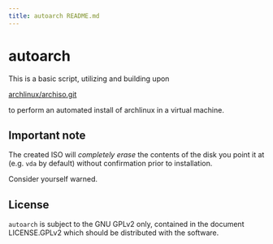 ```yaml
---
title: autoarch README.md
---
```

# autoarch

This is a basic script, utilizing and building upon

[archlinux/archiso.git](https://git.archlinux.org/archiso.git)

to perform an automated install of archlinux in a virtual machine.

## Important note

The created ISO will _completely erase_ the contents of the disk you point it
at (e.g. `vda` by default) without confirmation prior to installation.

Consider yourself warned.

## License
`autoarch` is subject to the GNU GPLv2 only, contained in the document
LICENSE.GPLv2 which should be distributed with the software.
